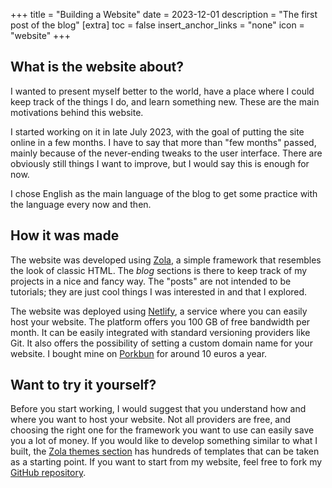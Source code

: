 +++
title = "Building a Website"
date = 2023-12-01
description = "The first post of the blog"
[extra]
toc = false
insert_anchor_links = "none"
icon = "website"
+++

## What is the website about?
I wanted to present myself better to the world, have a place where I could keep track of the things I do, and learn something new. These are the main motivations behind this website.

I started working on it in late July 2023, with the goal of putting the site online in a few months. I have to say that more than "few months" passed, mainly because of the never-ending tweaks to the user interface. There are obviously still things I want to improve, but I would say this is enough for now.

I chose English as the main language of the blog to get some practice with the language every now and then.

## How it was made
The website was developed using [Zola](https://www.getzola.org/), a simple framework that resembles the look of classic HTML. The *blog* sections is there to keep track of my projects in a nice and fancy way. The "posts" are not intended to be tutorials; they are just cool things I was interested in and that I explored.

The website was deployed using [Netlify](https://www.netlify.com/), a service where you can easily host your website. The platform offers you 100 GB of free bandwidth per month. It can be easily integrated with standard versioning providers like Git. It also offers the possibility of setting a custom domain name for your website. I bought mine on [Porkbun](https://porkbun.com/) for around 10 euros a year.

## Want to try it yourself?
Before you start working, I would suggest that you understand how and where you want to host your website. Not all providers are free, and choosing the right one for the framework you want to use can easily save you a lot of money. If you would like to develop something similar to what I built, the [Zola themes section](https://www.getzola.org/themes/) has hundreds of templates that can be taken as a starting point. If you want to start from my website, feel free to fork my [GitHub repository](https://github.com/nicolamarchiotto/k8-zola-blog).
